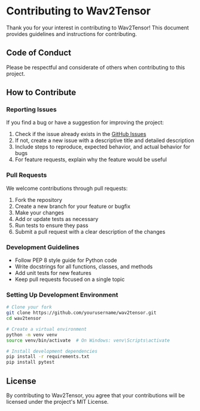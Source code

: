 # Contributing to Wav2Tensor

Thank you for your interest in contributing to Wav2Tensor! This document provides guidelines and instructions for contributing.

## Code of Conduct

Please be respectful and considerate of others when contributing to this project.

## How to Contribute

### Reporting Issues

If you find a bug or have a suggestion for improving the project:

1. Check if the issue already exists in the [GitHub Issues](https://github.com/yourusername/wav2tensor/issues)
2. If not, create a new issue with a descriptive title and detailed description
3. Include steps to reproduce, expected behavior, and actual behavior for bugs
4. For feature requests, explain why the feature would be useful

### Pull Requests

We welcome contributions through pull requests:

1. Fork the repository
2. Create a new branch for your feature or bugfix
3. Make your changes
4. Add or update tests as necessary
5. Run tests to ensure they pass
6. Submit a pull request with a clear description of the changes

### Development Guidelines

- Follow PEP 8 style guide for Python code
- Write docstrings for all functions, classes, and methods
- Add unit tests for new features
- Keep pull requests focused on a single topic

### Setting Up Development Environment

```bash
# Clone your fork
git clone https://github.com/yourusername/wav2tensor.git
cd wav2tensor

# Create a virtual environment
python -m venv venv
source venv/bin/activate  # On Windows: venv\Scripts\activate

# Install development dependencies
pip install -r requirements.txt
pip install pytest
```

## License

By contributing to Wav2Tensor, you agree that your contributions will be licensed under the project's MIT License. 
